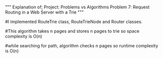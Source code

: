 """
Explanation of;
Project: Problems vs Algorithms
Problem 7: Request Routing in a Web Server with a Trie
"""

#I implemented RouteTrie class, RouteTrieNode and Router classes.

#This algorithm takes n pages and stores n pages to trie
so space complexity is O(n)

#while searching for path, algorithm checks n pages so runtime complexity is O(n)